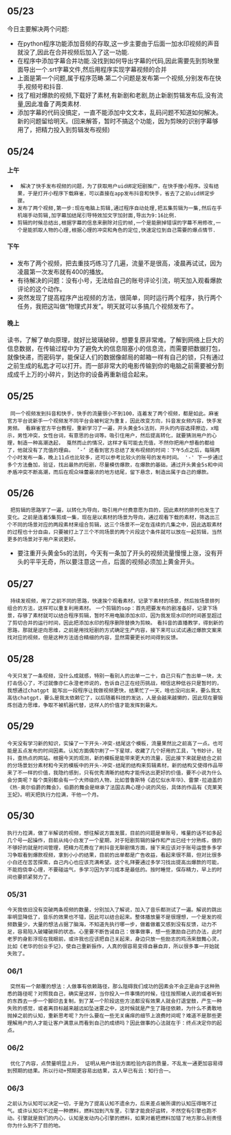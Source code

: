## 05/23
今日主要解决两个问题:
  - 在python程序功能添加音频的存取,这一步主要由于后面一加水印视频的声音就没了,因此在合并视频后加入了这一功能.
 - 在程序中添加字幕合并功能.没找到如何导出字幕的代码,因此需要先到剪映里面导出一个.srt字幕文件,然后用程序实现字幕视频的合并
 - 上面是第一个问题,属于程序范畴.第二个问题是发布第一个视频,分别发布在快手,视频号和抖音.
 - 找了相对爆款的视频,下载好了素材,有新剧和老剧,防止新剧剪辑发布后,没有流量,因此准备了两类素材.
 - 添加字幕的代码没搞定，一直不能添加中文文本，乱码问题不知道如何解决。新的问题留给明天。(回来解答，暂时不搞这个功能，因为剪映的识别字幕够用了，把精力投入到剪辑发布视频)

## 05/24
#### 上午 
- ` 解决了快手发布视频的问题，为了获取用户uid绑定短剧推广，在快手搜小程序。没有结果，于是打开小程序下载麻雀，可以直接在app发布抖音和快手，省去了之前uid绑定步骤。`
- ` 发布了两个视频,第一步:现在电脑上剪辑,通过程序自动处理,把五集剪辑为一集,然后在手机端手动剪辑,加字幕加结尾引导特效加文字加封面,导出为9:16比例. `
- ` 剪辑的时候总结出,根据字幕的信息来删除对应的帧,一个是能删掉错误的字幕不用修改,一个是能抓取人物的心理,根据心理的冲突和角色的定位,快速定位到自己需要的爆点情节. `
#### 下午
-   发布了两个视频，把去重技巧练习了几遍，流量不是很高，凌晨再试试，因为凌晨第一次发布就有400的播放。 
-  有待解决的问题：没有小号，无法给自己的账号评论引流，明天加入观看爆款评论的这个动作。
-  突然发现了提高程序产出视频的方法，很简单，同时运行两个程序，执行两个任务，我把这叫做“物理式并发”。明天就可以多搞几个视频发布了。 
#### 晚上
读书，了解了单向原理，就好比玻璃破碎，想要复原非常难。了解到网络上巨大的信息数据，在传输过程中为了避免大的信息阻塞小的信息流，而需要把数据打包，就像快递，而密码学，能保证人们的数据像邮局的邮箱一样有自己的锁，只有通过之前生成的私匙才可以打开。而一部非常大的电影传输到你的电脑之前需要被分割成成千上万的小碎片，到达你的设备再重新组合起来。

## 05/25
 ` 同一个视频发到抖音和快手，快手的流量很小不到100，连着发了两个视频，都是如此。麻雀官方平台说新手一个视频发不同平台会被判定为重复，因此改变方向，抖音发女频内容，快手发男频。
     看麻雀官方平台教程，重新学习了一遍，开头黄金5s法则，开头的内容选择擦边，x暗示，男性冲突，女性台词，有意思的台词等。吸引住用户，然后提高转化，就要猜测用户的心理，制造一种高潮迭起，
     戛然而止的情况，这样才有可能去充值，不然你把用户想看的都给了，他就没有了充值的理由。 ’-‘ 还看到官方总结了发布视频的时间：下午5点之后，每隔两个小时发布一条，晚上11点也比较多，还可以参考比较火的账号的发布时间。
     '-' 下一步通过多个方法叠加，验证，找出最热的短剧，尽量模仿爆款，在爆款的基础，通过开头黄金5s和中间矛盾冲突不断高潮，而后在观众味蕾最浓的地方结尾，留下悬念，制造出属于自己的爆款。`
## 05/26
` 把剪辑的思路学了一遍，以转化为导向，吸引用户付费意愿为目的，因此素材的排列也发生了变化。之前是连着5集剪成一集，现在是以素材的场景为导向，通过观看下载的素材，筛选出三个不同的场景对应的两段素材来组合剪辑，这三个场景不一定在连续的几集之中，因此选取素材的过程也十分自由，只要被打上了三个不同场景的两个片段这个条件就可以放在一起剪辑，当然更多的场景对于用户来说更好。`
- 要注重开头黄金5s的法则，今天有一条加了开头的视频流量慢慢上涨，没有开头的平平无奇，所以要注意这一点，后面的视频必须加上黄金开头。

## 05/27
` 持续发视频，用了之前不同的思路，快速挨个观看素材，记录下素材的场景，然后按场景排列组合的方法，这样可以重复利用素材。`
` 一个剪辑的sop：首先把要发布的剧准备好，记录下场景，存够了素材就可以结合程序剪辑，暂时不用电脑添加水印，因为我发现水印的时间甚至超过了剪切合并的运行时间，因此把添加水印的程序删除替换为剪映。 `
` 看抖音的直播教学，得到新的思路，那就是逆向思维，之前是用找短剧的方式确定生产内容，接下来可以试试通过爆款文案来找对应的视频，但是这种方法适合精细的内容，显然需要更长时间得到反馈。 `
## 05/28
` 今天只发了一条视频，没什么成就感，特别一看别人的出单一二十，自己只有广告出单一块，太打击信心了，不过就像亦仁永澄老师说的，告诉自己正在经历挑战，相信这种低谷只是暂时的，我想通过chatgpt
能写出一段程序让我做视频更快，结果忙了一天，啥也没问出来，要么我太高估chatgpt，要么是我太依赖它了，以后随着科技的发达，人是会越来越懒的，因此现在要锻炼创造力思维，争取不被机器代替，这样人的价值才能发挥到最大。 `
## 05/29
` 今天没有学习新的知识，实操了一下开头-冲突-结尾这个模板，流量果然比之前高了一点。也可能是五点发布的时间因素。认知方面偶尔刷了一下星球，收藏了几个好用的工具，飞书妙计，轻抖，查热点的网站。根据今天的观测，新的模板是能带来更大的流量，因此接下来就是结合之前的分场景划分素材和今天的模板中的开头-冲突-结尾的结构来剪辑素材，新的结构又使得作品带来了不一样的价值，我隐约感到，只有优秀清晰的结构才能传达出更好的价值，要不小说为什么会分类呢？每个类别都会有一个大师级的人物，比如普鲁斯特《追忆似水年华》、雷蒙·拉迪盖的《热·奥尔伯爵的舞会》，伯爵的舞会是继承了法国古典心理小说的风俗，具体的作品有《克莱芙王妃》。明天把执行力拉满，干他一个月。 `
## 05/30
` 执行力拉满，做了半解说的视频，想往解说方面发展，目前的问题是单账号，堆量的话不如多起几个号一起操作，目前从纯小白发了一个星期，对于短剧剪辑的操作和产出已经十分熟练，做的不够好的就是时间管理，把精力花费在了刷抖音无聊剧情方面，接下来应该对于账号运营多多学习争取看到爆款视频，拿到小小的结果，目前的出单都是广告收益，看起来很不屑，但对比很多小白还在苦苦探索，自己内心也应该充满希望。这个礼拜要通过多学习找出提高出爆款的可能，不能抱侥幸心理，不要碰运气，多学习因为学习成本是最低的。按时睡觉，保存精力，早上的时间也要抓紧努力了。 `
### 05/31
` 今天我依旧没有突破两条视频的数量，分别加入了解说，加入了音乐都测试了一遍。解说的跳出率明显降低了，音乐的效果也不错，因此可以结合起来。整体播放量不是很理想，一个是发的视频数量少，大量的想法占据了脑海，不知道先执行哪一步，做着做着又感到没有反馈，动力不足，容易陷入破罐破摔的状态。心里要不断告诫自己：做事做事，想一些激励自己的办法，此时老罗的身影浮现在我眼前，或许我也应该把自己关起来，身边只放一些励志的鸡汤来鼓舞心灵，比如《老华的创业手记》，使自己重新振作，人真的很容易变得自暴自弃，所以很多事一开始就失败了。 `
### 06/1
` 突然有一个颠覆的想法：人做事有依赖路径，那么阻碍我们成功的因素会不会正是由于这种熟悉的路径呢？对照我自己，确实是这样，当你投入一件事情的时候，往往按照被人说的或者听到的东西去一步一个脚印去复制，到了某一个阶段这些方法都没有效果人就会打退堂鼓，产生一种失败的感觉，或者离目标越来越远如坠迷雾之中，这时候就是产生了路径依赖，为什么不勇敢地抛掉之前的认知，重新思考呢？为什么要在一些无关痛痒的细节上浪费时间呢？难道不是那些更理解用户的人才能让客户满意从而看到自己的成绩吗？因此做事的心法就在于：终点决定你的起点。`
### 06/2
` 优化了内容，点赞量明显上升， 证明从用户体验方面检验内容的质量，不乱发一通更加容易得到预期的结果。所以行动+预期更容易出结果，古人早已有云：知行合一。`
### 06/3
` 之前认为认知可以决定一切，于是为了提高认知不遗余力，后来差点被所谓的认知压得喘不过气。或许认知只不过是一种燃料，燃料加到汽车里，引擎才能良好运转，不然空有引擎也跑不动。引擎就是我们的内心，认知是发动内心引擎的燃料，如果对着把燃料加错了地方那么别责怪你为什么到不了目的地。 `
